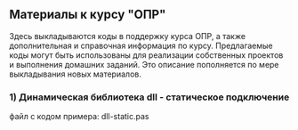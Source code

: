 ## Материалы к курсу "ОПР"
Здесь выкладываются коды в поддержку курса ОПР, а также дополнительная и справочная информация по курсу. 
Предлагаемые коды могут быть использованы для реализации собственных проектов и выполнения домашних заданий.
Это описание пополняется по мере выкладывания новых материалов.

### 1) Динамическая библиотека dll - статичеcкое подключение

файл с кодом примера: dll-static.pas
